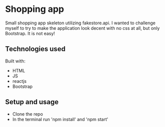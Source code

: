 # Shopping app

Small shopping app skeleton utilizing fakestore.api. I wanted to challenge myself to try to make the application look decent with no css at all, but only Bootstrap. It is not easy!

## Technologies used

Built with:

- HTML
- JS
- reactjs
- Bootstrap

## Setup and usage

- Clone the repo
- In the terminal run 'npm install' and 'npm start'

